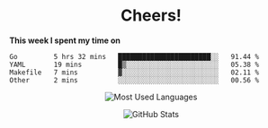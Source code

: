 <h1 align="center">Cheers!</h1>

**This week I spent my time on**
<!--START_SECTION:waka-->

```text
Go         5 hrs 32 mins   ███████████████████████░░   91.44 %
YAML       19 mins         █▒░░░░░░░░░░░░░░░░░░░░░░░   05.38 %
Makefile   7 mins          ▓░░░░░░░░░░░░░░░░░░░░░░░░   02.11 %
Other      2 mins          ░░░░░░░░░░░░░░░░░░░░░░░░░   00.56 %
```

<!--END_SECTION:waka-->

<p align="center"><img src="https://github-readme-stats.vercel.app/api/top-langs/?username=thnkrn&layout=compact&hide=html&theme=tokyonight" alt="Most Used Languages" /></p>

<p align="center"><img src="https://github-readme-stats.vercel.app/api?username=thnkrn&show_icons=true&count_private=true&theme=tokyonight" alt="GitHub Stats" /></p>

<!-- <p align="center"><a href="https://wakatime.com"><img src="https://wakatime.com/share/@thnkrn/40092326-d1bd-471b-89da-9a7c63939402.png" /></p>
 -->
